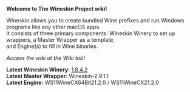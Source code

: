 **Welcome to The Wineskin Project wiki!**

Wineskin allows you to create bundled Wine prefixes and run Windows programs like any other macOS apps.  
It consists of three primary components: Wineskin Winery to set up wrappers, a Master Wrapper as a template,  
and Engine(s) to fill in Wine binaries.

*Access the wiki at the Wiki tab!*

**Latest Wineskin Winery:** [1.8.4.2](https://github.com/Gcenx/WineskinServer/releases/download/V1.8.4.2/Wineskin.Winery.txz)  
**Latest Master Wrapper:** Wineskin-2.9.1.1  
**Latest Engine:** WS11WineCX64Bit21.2.0 / WS11WineCX21.2.0
